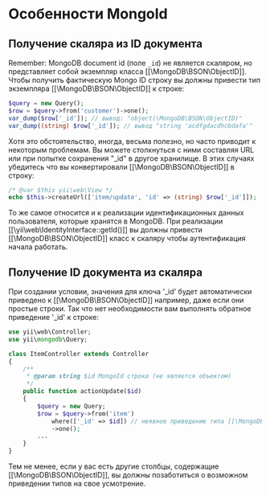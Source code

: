 Особенности MongoId
=================

## Получение скаляра из ID документа

Remember: MongoDB document id (поле `_id`) не является скаляром, но представляет собой экземпляр класса [[\MongoDB\BSON\ObjectID]].
Чтобы получить фактическую Mongo ID строку вы должны привести тип экземпляра [[\MongoDB\BSON\ObjectID]] к строке:

```php
$query = new Query();
$row = $query->from('customer')->one();
var_dump($row['_id']); // вывод: "object(\MongoDB\BSON\ObjectID)"
var_dump((string) $row['_id']); // вывод "string 'acdfgdacdhcbdafa'"
```
Хотя это обстоятельство, иногда, весьма полезно, но часто приводит к некоторым проблемам.
Вы можете столкнуться с ними составляя URL или при попытке сохранения "_id" в другое хранилище.
В этих случаях убедитесь что вы конвертировали [[\MongoDB\BSON\ObjectID]] в строку:

```php
/* @var $this yii\web\View */
echo $this->createUrl(['item/update', 'id' => (string) $row['_id']]);
```

То же самое относится и к реализации идентификационных данных пользователя, которые хранятся в MongoDB. При реализации
[[\yii\web\IdentityInterface::getId()]] вы должны привести [[\MongoDB\BSON\ObjectID]] класс к скаляру чтобы аутентификация начала работать.

## Получение ID документа из скаляра

При создании условии, значения для ключа '_id' будет автоматически приведено к [[\MongoDB\BSON\ObjectID]]
например, даже если они простые строки. Так что нет необходимости вам выполнять обратное приведение '_id'
к строке:

```php
use yii\web\Controller;
use yii\mongodb\Query;

class ItemController extends Controller
{
    /**
     * @param string $id MongoId строка (не является объектом)
     */
    public function actionUpdate($id)
    {
        $query = new Query;
        $row = $query->from('item')
            where(['_id' => $id]) // неявное приведение типа [[\MongoDB\BSON\ObjectID]]
            ->one();
        ...
    }
}
```

Тем не менее, если у вас есть другие столбцы, содержащие [[\MongoDB\BSON\ObjectID]], вы должны позаботиться о возможном приведении типов на свое усмотрение.
